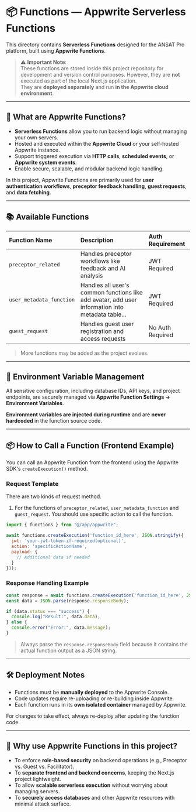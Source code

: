 # 📦 Functions — Appwrite Serverless Functions

This directory contains **Serverless Functions** designed for the ANSAT Pro platform, built using **Appwrite Functions**.

> ⚠️ **Important Note**:  
> These functions are stored inside this project repository for development and version control purposes. However, they are **not** executed as part of the local Next.js application.  
> They are **deployed separately** and run **in the Appwrite cloud environment**.

---

## 🚀 What are Appwrite Functions?

- **Serverless Functions** allow you to run backend logic without managing your own servers.
- Hosted and executed within the **Appwrite Cloud** or your self-hosted Appwrite instance.
- Support triggered execution via **HTTP calls**, **scheduled events**, or **Appwrite system events**.
- Enable secure, scalable, and modular backend logic handling.

In this project, Appwrite Functions are primarily used for **user authentication workflows**, **preceptor feedback handling**, **guest requests**, and **data fetching**.



---

## 📚 Available Functions

| Function Name         | Description                                        | Auth Requirement |
|:-------------------------|:---------------------------------------------------|:------------------|
| `preceptor_related`       | Handles preceptor workflows like feedback and AI analysis | JWT Required     |
| `user_metadata_function` | Handles all user's common functions like add avatar, add user information into metadata table... | JWT Required |
| `guest_request` | Handles guest user registration and access requests | No Auth Required |

> More functions may be added as the project evolves.



---

## 🔐 Environment Variable Management

All sensitive configuration, including database IDs, API keys, and project endpoints, are securely managed via **Appwrite Function Settings → Environment Variables**.

**Environment variables are injected during runtime** and are **never hardcoded** in the function source code.



---

## 📦 How to Call a Function (Frontend Example)

You can call an Appwrite Function from the frontend using the Appwrite SDK's `createExecution()` method.

### Request Template

There are two kinds of request method.

1. For the functions of  `preceptor_related`, `user_metadata_function` and `guest_request`. You should use specific action to call the function. 

```js
import { functions } from "@/app/appwrite";

await functions.createExecution('function_id_here', JSON.stringify({
  jwt: 'your-jwt-token-if-required(optional)',
  action: 'specificActionName',
  payload: {
    // Additional data if needed
  }
}));
```

### Response Handling Example

```js
const response = await functions.createExecution('function_id_here', JSON.stringify({...}));
const data = JSON.parse(response.responseBody);

if (data.status === "success") {
  console.log("Result:", data.data);
} else {
  console.error("Error:", data.message);
}
```

> Always parse the `response.responseBody` field because it contains the actual function output as a JSON string.



---

## 🛠 Deployment Notes

- Functions must be **manually deployed** to the Appwrite Console.
- Code updates require re-uploading or re-building inside Appwrite.
- Each function runs in its **own isolated container** managed by Appwrite.

For changes to take effect, always re-deploy after updating the function code.



---

## 🧩 Why use Appwrite Functions in this project?

- To enforce **role-based security** on backend operations (e.g., Preceptor vs. Guest vs. Facilitator).
- To **separate frontend and backend concerns**, keeping the Next.js project lightweight.
- To allow **scalable serverless execution** without worrying about managing servers.
- To **securely access databases** and other Appwrite resources with minimal attack surface.